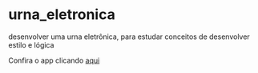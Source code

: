 # urna_eletronica
 desenvolver uma urna eletrônica, para estudar conceitos de desenvolver estilo e lógica

Confira o app clicando [aqui](https://mayconlean1.github.io/urna_eletronica/)

